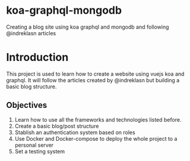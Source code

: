 # koa-graphql-mongodb
Creating a blog site using koa graphql and mongodb and following @indreklasn articles
# Introduction
This project is used to learn how to create a website using vuejs koa and graphql. It will follow the articles created by @indreklasn but building a basic blog structure. 

## Objectives
1. Learn how to use all the frameworks and technologies listed before.
2. Create a basic blog/post structure 
3. Stablish an authentication system based on roles
4. Use Docker and Docker-compose to deploy the whole project to a personal server
5. Set a testing system
